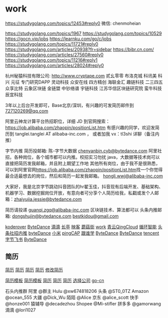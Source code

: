 # work

<https://studygolang.com/topics/12453#reply0> 微信: chenmoheian

<https://studygolang.com/topics/1967>
<https://studygolang.com/topics/10529>
<https://gocn.vip/jobs>
<https://learnku.com/go/c/jobs>
<https://studygolang.com/topics/11721#reply0>
<https://studygolang.com/articles/20938?fr=sidebar>
<https://bibr.cn.com/>
<https://studygolang.com/articles/27560#reply0>
<https://studygolang.com/topics/11216#reply1>
<https://studygolang.com/articles/28024#reply0>

杭州秘猿科技有限公司: <http://www.cryptape.com>
贰幺零零
布洛克城 科讯美 科兴 元征 专门研究DAPP
灵动科技
众安在线
四方精创
海联金汇
趣链科技
二三四五
众享比特
云象区块链
金链盟
中钞络谱
宇链科技
江苏华信区块链研究院
蛮牛科技
辰宜科技

3年以上后台开发即可，Base北京/深圳，有兴趣的可发简历邮件到 727120269@qq.com

阿里云神龙计算平台热招职位，详细 JD 到官网搜索：
<https://job.alibaba.com/zhaopin/positionList.htm>
有感兴趣的同学，欢迎发简历到 tanglei.tanglei AT alibaba-inc.com ，
或者加我 vx：tl3shi 详聊（备注内推）

字节内推 简历投邮箱: 陈-字节大数据
chenyanbin.cyb@bytedance.com
阿里社招，各种岗位，各个城市都可以内推。校招实习勿扰
java，大数据等技术岗可以直接把简历发我邮箱，并且附上期望工作地
其他所有岗位，由于我不是很熟悉，可以到阿里官网<https://job.alibaba.com/zhaopin/positionList.htm>找一个你觉得最合适最想去的岗位，然后和简历一起发我邮箱。
hongli.wwj@alibaba-inc.com

大家好，我是北京字节跳动抖音团队的hr翟玉佳，抖音现有后端开发、基础架构、机器学习、数据挖掘岗位开放，有意向者可分享个人简历给我，私戳或发个人邮箱：zhaiyujia.jessie@bytedance.com

简历请投递 guanqi.zgq@alibaba-inc.com 区块链技术、算法都可以
头条内推邮箱: dongshujin@bytedance.com
bestkidou@gmail.com

[koderover](https://www.koderover.com/)
[ByteDance](https://mp.weixin.qq.com/s?__biz=MzU0MzQ5MDA0Mw==&mid=2247489529&idx=1&sn=2757ebfbfdd2e0c462877b1cb5c688d8&chksm=fb0bfd6dcc7c747be3746e3862723b62aab823e07f1f777fdc97ef651c160597cf2accc1ca2d&mpshare=1&scene=1&srcid=&sharer_sharetime=1584757756691&sharer_shareid=be082b9b55860bca135c279cbeb97d77&key=9e4d10ee3ad30392e53f545b5fa35a1ecb2b0abd5b8ad55b9fc3f07d48638d520dac267e7b2b2e8e54f4f8b04977667aaf7bc2baac3b958cb8a991e95ac868c352f7755f95de60a07538bbacdf31bf61&ascene=1&uin=MjYyMTk4OTk4NA%3D%3D&devicetype=Windows+10&version=62080079&lang=zh_CN&exportkey=ARQ%2Br667pSkarNCsj6V74CU%3D&pass_ticket=YK36%2BH06TDdcRIjydd4a0IWn77JFY2wrWFRoMr1L8JPILPr5gLeGqGNghnA%2B3Spe)
[滴滴](https://studygolang.com/topics/11150?fr=sidebar)
[长亭](https://studygolang.com/topics/11159#reply0)
[映客](https://mp.weixin.qq.com/s?__biz=MzIzMjA5OTc3OQ==&mid=2652941902&idx=1&sn=85137e28606a89c3b648dee790928fce&chksm=f34e14e2c4399df44a09f23421240e674faa53c9efa9cdebfe7b2e1e4e502b5500e02c2aa9fa&scene=126&sessionid=1585729482&key=f3de4429a3d2309849215f6f9931be4834b45e769258c7b2fb0a151e3ffd08c8ebb991755a01a94d6679aebc253aceef2602fbb7255369d26bd3e756012d78078ea11effe82eedf1c9d48f14584e4808&ascene=1&uin=MjYyMTk4OTk4NA%3D%3D&devicetype=Windows+10&version=62080079&lang=zh_CN&exportkey=AWnzRuL7aee9pG%2BG5dojSPk%3D&pass_ticket=9QMCzdbuzL%2BKTgqt43ChCnTzzHZ57sYBqR7An3b4Yl0CiUB4ueDr0sii2Lkv6aXe)
[蘑菇街](https://github.com/AobingJava/JavaFamily)
[work](https://github.com/CyC2018/CS-Notes)
[青云QingCloud](https://www.qingcloud.com/)
[循环智能](https://studygolang.com/topics/11271#reply0)
[头条社招内推](https://job.bytedance.com/referral/pc/position?token=MzsxNTgzOTkwNjYyOTIyOzY3OTk0MDk2ODE5ODg0MDQ3NDQ7MA)
[byteDance](https://www.nowcoder.com/discuss/405556)
[小米](https://studygolang.com/topics/11315#reply0)
[pingCAP](https://www.jianshu.com/p/77b0b159dffe)
[跟谁学](https://learnku.com/go/t/49281)
[ByteDance](https://github.com/wolverinn/Waking-Up)
[ByteDance](https://studygolang.com/topics/11004)
[tencent](https://studygolang.com/topics/10678#commentForm)
[字节飞书](https://www.feishu.cn/hr/feishu_social_recruitment?token=MzsxNTkwMTUwNzkxNzAxOzY4Mjc3NDMyMDE0Mjg4OTkzNDI7)
[ByteDance](https://job.bytedance.com/referral/pc/introduction?token=MzsxNTkxMDczMTEzNjMxOzY3MTExMDQ5OTg0MzgwNzc5NTU7MA)

## 简历

[简历](https://github.com/geekcompany/ResumeSample/blob/master/java.md)
[简历](https://mp.weixin.qq.com/s?__biz=MzIzODIzNzE0NQ==&mid=2654418827&idx=1&sn=33e1bfb39e8cafa66d094389170654c2&chksm=f2fff33dc5887a2b9c028aaa6b4c78a0b8c02e6b4763e08ee465c807b2de9354e3a849ab395e&mpshare=1&scene=1&srcid=&sharer_sharetime=1585198056644&sharer_shareid=e97c9100da56aa4014f248b28427547f&key=480a52c9d22af294b4f5c7049011ee138ad346e044a20dd4340e089eedaf19c301af8baa3763a146d1fd37f3a7da5905dfafe30b2753855ceb4a160f1f3e577718e041f4c385c27be2e9a3291991cbd8&ascene=1&uin=MjYyMTk4OTk4NA%3D%3D&devicetype=Windows+10&version=62080079&lang=zh_CN&exportkey=AThPQbsQKLbnxBvtQrdyWQQ%3D&pass_ticket=4j5eprlqK9T7jvi1nLOrVXC%2Bbl8oVhKCsgCo1nW1eC603udgpjsitRFfSCCtKgPv)
[简历](https://mp.weixin.qq.com/s?__biz=MzA3MDU2MjM4Ng==&mid=2247484767&idx=1&sn=2249317ed5eaf7d12e511f87ffac8035&chksm=9f3ba262a84c2b74cf4a7d8030703cb0c02abb96e02a639bad4c25caa8a5ce4b73310f08f019&mpshare=1&scene=1&srcid=&sharer_sharetime=1585672022632&sharer_shareid=be082b9b55860bca135c279cbeb97d77&key=988d6e79394f42a0a97bda4fab05e2573d53761f2513599e5d73583048a6df85e41d614a56c4fe7558dc700e45139fec1f78247f53c15579d29cf0385f29b884bdfdad8227bed1f4d987e0f59e65cb10&ascene=1&uin=MjYyMTk4OTk4NA%3D%3D&devicetype=Windows+10&version=62080079&lang=zh_CN&exportkey=AY3zQj0%2B7oj9mvCAMUJOo4s%3D&pass_ticket=tpQgHpcQZ0ARnPSSifiCctsLyyqemnvVzOeUeFTGEbPOOlSFQG56ZnjVr0CIxlfm)
[简历](https://github.com/Snailclimb/JavaGuide)
[修改简历](互联网侦察公众号后台回复修改简历)

[简历模板](https://resume.mdnice.com/)
[简历模板](https://github.com/mdnice/markdown-resume)
[简历](https://mp.weixin.qq.com/s?__biz=MzUzNTAzNjUzMQ==&mid=2247484080&idx=1&sn=3686d1dd288e210f8ee3f83eb40bf2eb&chksm=fa8ad5accdfd5cba76f62f33895101598db395d6c7c98a1b6f6e0d7df2e6d600dcf08afcec74&mpshare=1&scene=1&srcid=&sharer_sharetime=1586666581193&sharer_shareid=8f5ebfc9d1ebfc3a5c0ac7a81253ecbe&key=2be5a50c0e9f27d566285160a29ef8785502bcfecdb4c34927e0df7cd174ce2aba9d7278761fc78986367b08849b891e807d656261790fb9d3678d4739215fc95d0b7063cd7ba8b453fe1f33d423f497&ascene=1&uin=MjYyMTk4OTk4NA%3D%3D&devicetype=Windows+10&version=62080079&lang=zh_CN&exportkey=ATZa%2BRedoQ%2BecEdo%2BAHaauA%3D&pass_ticket=vKMN1UeGmNN3XBgl1hxvZO4Eny4S8pKaGEm7gtfgsmecDvkrTTwRBmwk09ZCfnyf)
[简历](https://mp.weixin.qq.com/s?__biz=MzI0MzIyMDM5Ng==&mid=2649826770&idx=1&sn=9bc326d8457cc33e3ddbe799f1391048&chksm=f175ef11c6026607a7f3b579e242758c04cb4c9e59e76da6d32c590dc2cfb24aa5790cf7ce19&mpshare=1&scene=1&srcid=&sharer_sharetime=1586867725719&sharer_shareid=a05c3fce97ade02888e2f7a13089e8d3&key=cdf90f9bd9e67c9bcaadb3f70ed957043ced7720f44c9bb9f0c7cc5238364c5a41ccafcb521a99e655cc87c0f2179e4b680d7d734f1a98cdd1d6135dfee2bb0d75772255e82cc857053d25df3be2bf53&ascene=1&uin=MjYyMTk4OTk4NA%3D%3D&devicetype=Windows+10&version=62080079&lang=zh_CN&exportkey=AQ5vUhv65f5Fik4e7jNdIOo%3D&pass_ticket=NJ8T%2FsBL6U2MskC8ZfV974hvbZxTwAHfKzviBWQocavpGnrQSbPtpve0KSe5uiQv)
[简历](https://mp.weixin.qq.com/s?__biz=MzU3MTg3NDYwNg==&mid=2247484503&idx=1&sn=c7a006ddd9acb1cb104128c7d8601eab&chksm=fcd8c816cbaf4100d648d55111b3c360b14777a9e94c599ed6ad3e200045956df75db8e7164a&mpshare=1&scene=1&srcid=0415fXWjOsKvaFV6nq6uZs7Q&sharer_sharetime=1586919085672&sharer_shareid=be082b9b55860bca135c279cbeb97d77&key=92a58dc17248b4b84cf39fe7c968b93c2b8b33bf12995614c19c264da66bbc0df552ac21f92ff0bf7b98780050d74785e76284daeb95fff96e0a90be633e2897ffcfbaefdf243ca93cec95e55b4d8781&ascene=1&uin=MjYyMTk4OTk4NA%3D%3D&devicetype=Windows+10&version=62080079&lang=zh_CN&exportkey=AR9v5%2Ba0PduxBmGatS4fUjM%3D&pass_ticket=hRK18tJs7F7HalyYBbrP4Wr2mAmsSzMyvX%2FsyODQyqx0cOzBlIE7yu%2BjRPui1FaT)
[选择公司](https://mp.weixin.qq.com/s?__biz=MzA3MzA5MTU4NA==&mid=2247484348&idx=1&sn=5c1b3fdcf86ade968621141df01976db&chksm=9f151cd3a86295c57739b40efe5192400e16da40635406c9d1ac4021c56b66fa923cfc91c2d7&mpshare=1&scene=1&srcid=&sharer_sharetime=1587388872400&sharer_shareid=0d8859a528b3df5d9c34675db058043a&key=cdf90f9bd9e67c9be3b2cba19022d8b97b05fd94c03b15db5bc4871a443f9aabde25777a7d638aaf13f6dea07172bcffa0cf3b71156961e74dcd6e1daf98425c1288142cd122c1aa17fbb4faa8f1dc7e&ascene=1&uin=MjYyMTk4OTk4NA%3D%3D&devicetype=Windows+10&version=62080079&lang=zh_CN&exportkey=Ab6%2B4QMsQpPIPv04grqm6K4%3D&pass_ticket=hRK18tJs7F7HalyYBbrP4Wr2mAmsSzMyvX%2FsyODQyqx0cOzBlIE7yu%2BjRPui1FaT)
[go-cn](https://gocn.vip/jobs)

石头内推群
阿里 @群主
Hulu @xw674818206
头条 @ST0_0TZ
Amazon @ocean_555
大疆 @Dick_Wu
陌陌 @Alice
京东 @alice_scott
快手 @honze001
猿辅导 @decadezhou
Shopee @Mi-stifler
拼多多 @gamorwang
滴滴 @lori1027
